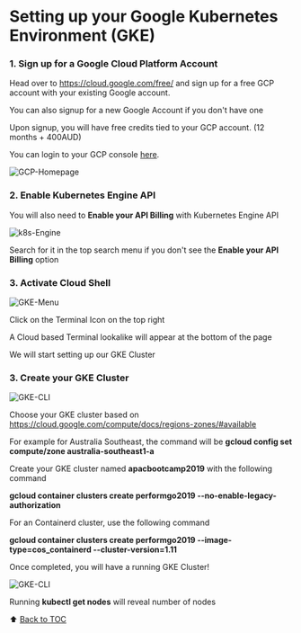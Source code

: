 # Setting up your Google Kubernetes Environment (GKE)

### 1. Sign up for a Google Cloud Platform Account

Head over to https://cloud.google.com/free/ and sign up for a free GCP account with your existing Google account. 

You can also signup for a new Google Account if you don't have one

Upon signup, you will have free credits tied to your GCP account. (12 months + 400AUD)

You can login to your GCP console [here](https://console.cloud.google.com/home/).

![GCP-Homepage](https://github.com/Nodnarboen/HOT-k8s/blob/master/assets/Picture1.png)

### 2. Enable Kubernetes Engine API 

You will also need to <b>Enable your API Billing</b> with Kubernetes Engine API 

![k8s-Engine](https://github.com/Nodnarboen/HOT-k8s/blob/master/assets/Picture3.png)

Search for it in the top search menu if you don't see the <b>Enable your API Billing</b> option

### 3. Activate Cloud Shell

![GKE-Menu](https://github.com/Nodnarboen/HOT-k8s/blob/master/assets/Picture4.png)

Click on the Terminal Icon on the top right

A Cloud based Terminal lookalike will appear at the bottom of the page

We will start setting up our GKE Cluster 

### 3. Create your GKE Cluster

![GKE-CLI](https://github.com/Nodnarboen/HOT-k8s/blob/master/assets/Picture5.png)

Choose your GKE cluster based on https://cloud.google.com/compute/docs/regions-zones/#available

For example for Australia Southeast, the command will be <b>gcloud config set compute/zone australia-southeast1-a</b>

Create your GKE cluster named <b>apacbootcamp2019</b> with the following command

<b>gcloud container clusters create performgo2019 --no-enable-legacy-authorization</b>

For an Containerd cluster, use the following command

<b>gcloud container clusters create performgo2019 --image-type=cos_containerd --cluster-version=1.11</b>

Once completed, you will have a running GKE Cluster!

![GKE-CLI](https://github.com/Nodnarboen/HOT-k8s/blob/master/assets/Picture6.png)

Running <b>kubectl get nodes</b> will reveal number of nodes

:arrow_up: [Back to TOC](/README.md)

